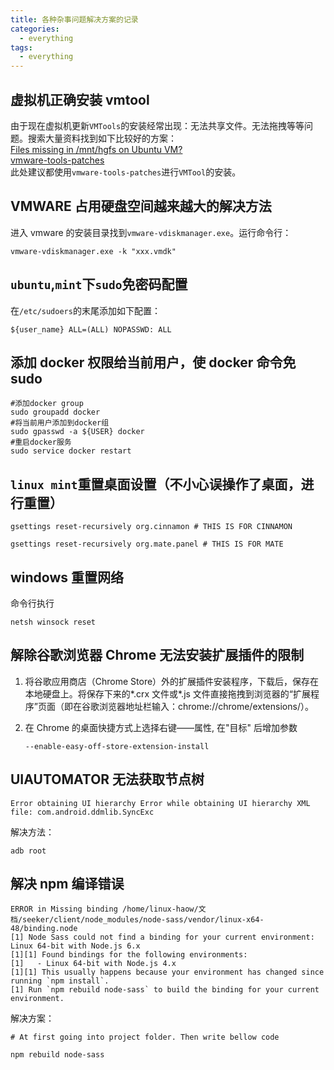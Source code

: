 ```yaml
---
title: 各种杂事问题解决方案的记录
categories:
  - everything
tags:
  - everything
---
```


## 虚拟机正确安装 vmtool

由于现在虚拟机更新`VMTools`的安装经常出现：无法共享文件。无法拖拽等等问题。搜索大量资料找到如下比较好的方案：  
[Files missing in /mnt/hgfs on Ubuntu VM?](https://askubuntu.com/questions/591664/files-missing-in-mnt-hgfs-on-ubuntu-vm)  
[vmware-tools-patches](https://github.com/rasa/vmware-tools-patches)  
此处建议都使用`vmware-tools-patches`进行`VMTool`的安装。

## VMWARE 占用硬盘空间越来越大的解决方法

进入 vmware 的安装目录找到`vmware-vdiskmanager.exe`。运行命令行：

```
vmware-vdiskmanager.exe -k "xxx.vmdk"
```

## `ubuntu`,`mint`下`sudo`免密码配置

在`/etc/sudoers`的末尾添加如下配置：

```
${user_name} ALL=(ALL) NOPASSWD: ALL
```

## 添加 docker 权限给当前用户，使 docker 命令免 sudo

```
#添加docker group
sudo groupadd docker
#将当前用户添加到docker组
sudo gpasswd -a ${USER} docker
#重启docker服务
sudo service docker restart
```

## `linux mint`重置桌面设置（不小心误操作了桌面，进行重置）

```
gsettings reset-recursively org.cinnamon # THIS IS FOR CINNAMON

gsettings reset-recursively org.mate.panel # THIS IS FOR MATE
```

## windows 重置网络

命令行执行

```
netsh winsock reset
```

## 解除谷歌浏览器 Chrome 无法安装扩展插件的限制

1. 将谷歌应用商店（Chrome Store）外的扩展插件安装程序，下载后，保存在本地硬盘上。将保存下来的*.crx 文件或*.js 文件直接拖拽到浏览器的“扩展程序”页面（即在谷歌浏览器地址栏输入：chrome://chrome/extensions/）。

2. 在 Chrome 的桌面快捷方式上选择右键——属性, 在"目标" 后增加参数
   ```
   --enable-easy-off-store-extension-install
   ```

## UIAUTOMATOR 无法获取节点树

```
Error obtaining UI hierarchy Error while obtaining UI hierarchy XML file: com.android.ddmlib.SyncExc
```

解决方法：

```
adb root
```

## 解决 npm 编译错误

```
ERROR in Missing binding /home/linux-haow/文档/seeker/client/node_modules/node-sass/vendor/linux-x64-48/binding.node
[1] Node Sass could not find a binding for your current environment: Linux 64-bit with Node.js 6.x
[1][1] Found bindings for the following environments:
[1]   - Linux 64-bit with Node.js 4.x
[1][1] This usually happens because your environment has changed since running `npm install`.
[1] Run `npm rebuild node-sass` to build the binding for your current environment.
```

解决方案：

```
# At first going into project folder. Then write bellow code

npm rebuild node-sass
```
